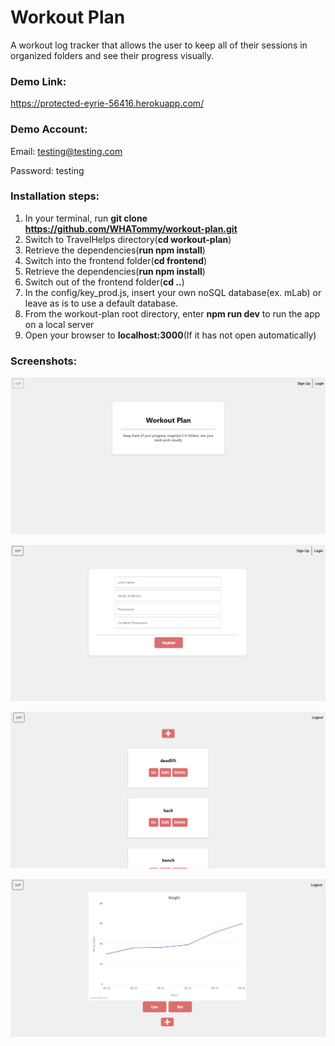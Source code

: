 # Workout Plan
A workout log tracker that allows the user to keep all of their sessions in organized folders and see their progress visually.

### Demo Link: 
https://protected-eyrie-56416.herokuapp.com/

### Demo Account:
Email: testing@testing.com 

Password: testing

### Installation steps: 

  1. In your terminal, run **git clone https://github.com/WHATommy/workout-plan.git**
  2. Switch to TravelHelps directory(**cd workout-plan**)
  3. Retrieve the dependencies(**run npm install**)
  4. Switch into the frontend folder(**cd frontend**)
  5. Retrieve the dependencies(**run npm install**)
  6. Switch out of the frontend folder(**cd ..**)
  7. In the config/key_prod.js, insert your own noSQL database(ex. mLab) or leave as is to use a default database.
  8. From the workout-plan root directory, enter **npm run dev** to run the app on a local server
  9. Open your browser to **localhost:3000**(If it has not open automatically)

### Screenshots:

![Front Page](./img/landing.PNG)

![Register](./img/register.PNG)

![cFolders](./img/folders.PNG)

![Logs](./img/logs.PNG)
